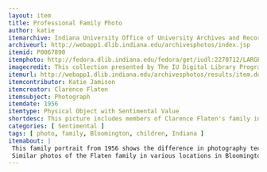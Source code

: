 ```yaml
---
layout: item
title: Professional Family Photo  
author: katie
itemarchive: Indiana University Office of University Archives and Records Management
archiveurl: http://webapp1.dlib.indiana.edu/archivesphotos/index.jsp
itemid: P0067890
itemphoto: http://fedora.dlib.indiana.edu/fedora/get/iudl:2270712/LARGE
imagecredit: This collection presented by The IU Digital Library Program and Indiana University Office of University Archives and Records Management
itemurl: http://webapp1.dlib.indiana.edu/archivesphotos/results/item.do?itemId=P0067890&searchId=1&searchResultIndex=1
itemcontributor: Katie Jamison
itemcreator: Clarence Flaten
itemsubject: Photograph
itemdate: 1956
itemtype: Physical Object with Sentimental Value
shortdesc: This picture includes members of Clarence Flaten's family in a proffesional studio.
categories: [ Sentimental ]
tags: [ photo, family, Bloomington, children, Indiana ]
itemabout: |
 This family portrait from 1956 shows the difference in photography technology today. For example, this picture of the Flaten family acknowledges the challenge of a self timer, and they’re all posed and coordinated with proper lighting. It reveals the historical change in culture because all of the people are posed and serious, while in today's society, more "fun" pictures are taken, revealing the change in social norms, but the importance of recording family interaction has stayed consistent. 
 Similar photos of the Flaten family in various locations in Bloomington are in the same archive collection.
---
```


